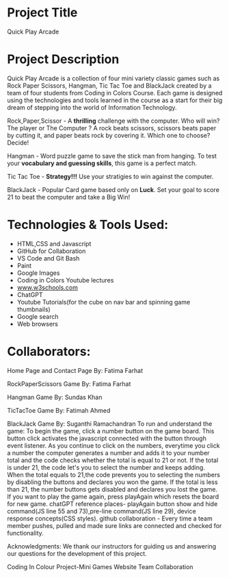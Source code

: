 # Project Title
Quick Play Arcade

# Project Description
Quick Play Arcade is a collection of four mini variety classic games such as Rock Paper Scissors, Hangman, Tic Tac Toe and BlackJack created by 
a team of four students from Coding in Colors Course. Each game is designed using the technologies and tools learned in the course as a
start for their big dream of stepping into the world of Information Technology.

Rock,Paper,Scissor - A **thrilling** challenge with the computer. Who will win? The player or The Computer ? A rock beats scissors, scissors beats
paper by cutting it, and paper beats rock by covering it. Which one to choose? Decide!

Hangman - Word puzzle game to save the stick man from hanging. To test your **vocabulary and guessing skills**, this game is a perfect match. 

Tic Tac Toe - **Strategy!!!** Use your stratigies to win against the computer. 

BlackJack - Popular Card game based only on **Luck**. Set your goal to score 21 to beat the computer and take a Big Win!

# Technologies & Tools Used:
- HTML,CSS and Javascript 
- GitHub for Collaboration
- VS Code and Git Bash
- Paint
- Google Images
- Coding in Colors Youtube lectures
- www.w3schools.com 
- ChatGPT
- Youtube Tutorials(for the cube on nav bar and spinning game thumbnails)
- Google search
- Web browsers

# Collaborators:
Home Page and Contact Page By: Fatima Farhat

RockPaperScissors Game By: Fatima Farhat

Hangman Game By: Sundas Khan

TicTacToe Game By: Fatimah Ahmed

BlackJack Game By: Suganthi Ramachandran
To run and understand the game: 
To begin the game, click a number button on the game board. This button click activates the javascript connected with the button through event listener. As you continue to click on the numbers, everytime you click a number the computer generates a number and adds it to your number total and the code checks whether the total is equal to 21 or not. If the total is under 21, the code let's you to select the number and keeps adding. When the total equals to 21,the code prevents you to selecting the numbers by disabling the buttons and declares you won the game. If the total is less than 21, 
the number buttons gets disabled and declares you lost the game. If you want to play the game again, press playAgain which resets the board for new game. 
chatGPT reference places- playAgain button show and hide command(JS line 55 and 73),pre-line command(JS line 29), device response concepts(CSS styles).
github collaboration - Every time a team member pushes, pulled and made sure links are connected and checked for functionality. 

Acknowledgments:
We thank our instructors for guiding us and answering our questions for the development of this project. 


Coding In Colour Project-Mini Games Website Team Collaboration










